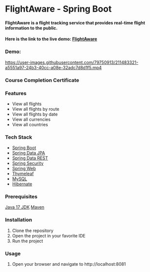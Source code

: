 # FlightAware - Spring Boot

#### FlightAware is a flight tracking service that provides real-time flight information to the public.

#### Here is the link to the live demo: [FlightAware](https://flightaware-o49p.onrender.com)

### Demo:
https://user-images.githubusercontent.com/79750913/211483321-a5551a97-24b3-40cc-a08e-32adc7d8d1f5.mp4


### Course Completion Certificate





### Features

* View all flights
* View all flights by route
* View all flights by date
* View all currencies
* View all countries

### Tech Stack

* [Spring Boot](https://spring.io/projects/spring-boot)
* [Spring Data JPA](https://spring.io/projects/spring-data-jpa)
* [Spring Data REST](https://spring.io/projects/spring-data-rest)
* [Spring Security](https://spring.io/projects/spring-security)
* [Spring Web](https://spring.io/projects/spring-framework)
* [Thymeleaf](https://www.thymeleaf.org/)
* [MySQL](https://www.mysql.com/)
* [Hibernate](https://hibernate.org/)

### Prerequisites
[Java 17 JDK](https://www.oracle.com/java/technologies/javase-jdk17-downloads.html)
[Maven](https://maven.apache.org/download.cgi)

### Installation

1. Clone the repository
2. Open the project in your favorite IDE
3. Run the project

### Usage

1. Open your browser and navigate to http://localhost:8081





